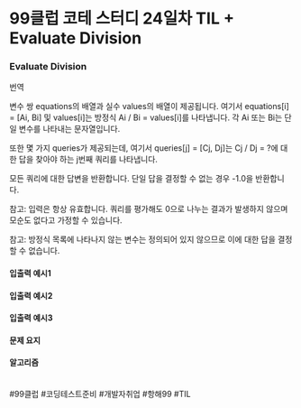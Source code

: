 # 99클럽 코테 스터디 24일차 TIL + Evaluate Division

### Evaluate Division

번역

변수 쌍 equations의 배열과 실수 values의 배열이 제공됩니다. 
여기서 equations[i] = [Ai, Bi] 및 values[i]는 방정식 Ai / Bi = values[i]를 나타냅니다. 
각 Ai 또는 Bi는 단일 변수를 나타내는 문자열입니다.

또한 몇 가지 queries가 제공되는데, 
여기서 queries[j] = [Cj, Dj]는 Cj / Dj = ?에 대한 답을 찾아야 하는 j번째 쿼리를 나타냅니다.

모든 쿼리에 대한 답변을 반환합니다. 단일 답을 결정할 수 없는 경우 -1.0을 반환합니다.

참고: 입력은 항상 유효합니다. 쿼리를 평가해도 0으로 나누는 결과가 발생하지 않으며 모순도 없다고 가정할 수 있습니다.

참고: 방정식 목록에 나타나지 않는 변수는 정의되어 있지 않으므로 이에 대한 답을 결정할 수 없습니다.

#### 입출력 예시1


#### 입출력 예시2


#### 입출력 예시3


#### 문제 요지

#### 알고리즘



<br>
#99클럽 #코딩테스트준비 #개발자취업 #항해99 #TIL
